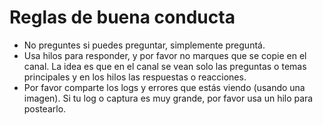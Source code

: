 # Reglas de buena conducta

* No preguntes si puedes preguntar, simplemente preguntá.
* Usa hilos para responder, y por favor no marques que se copie en el canal. La idea es que en el canal se vean solo las preguntas o temas principales y en los hilos las respuestas o reacciones.
* Por favor comparte los logs y errores que estás viendo (usando una imagen). Si tu log o captura es muy grande, por favor usa un hilo para postearlo.

